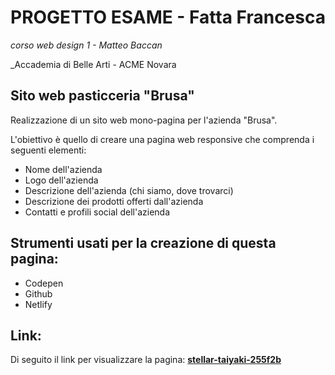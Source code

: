 # PROGETTO ESAME - Fatta Francesca 

_corso web design 1 - Matteo Baccan_

_Accademia di Belle Arti - ACME Novara

## Sito web pasticceria "Brusa"

Realizzazione di un sito web mono-pagina per l'azienda "Brusa".

L'obiettivo è quello di creare una pagina web responsive che comprenda i seguenti elementi:

* Nome dell'azienda
* Logo dell'azienda
* Descrizione dell'azienda (chi siamo, dove trovarci)
* Descrizione dei prodotti offerti dall'azienda
* Contatti e profili social dell'azienda

## Strumenti usati per la creazione di questa pagina:

* Codepen
* Github
* Netlify

## Link:

Di seguito il link per visualizzare la pagina: [****stellar-taiyaki-255f2b****](https://stellar-taiyaki-255f2b.netlify.app/)

